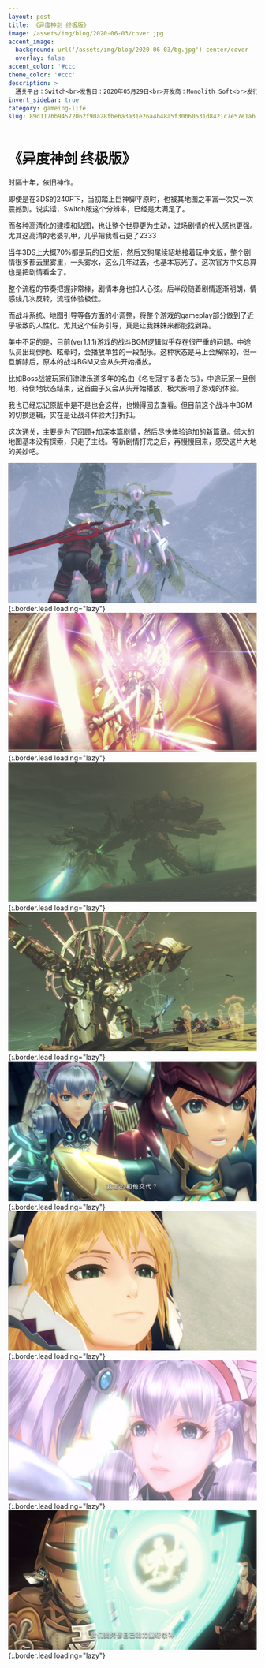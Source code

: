 ```yaml
---
layout: post
title: 《异度神剑 终极版》
image: /assets/img/blog/2020-06-03/cover.jpg
accent_image: 
  background: url('/assets/img/blog/2020-06-03/bg.jpg') center/cover
  overlay: false
accent_color: '#ccc'
theme_color: '#ccc'
description: >
  通关平台：Switch<br>发售日：2020年05月29日<br>开发商：Monolith Soft<br>发行商：Nintendo<br>个人评分：93
invert_sidebar: true
category: gameing-life
slug: 89d117bb94572062f90a28fbeba3a31e26a4b48a5f30b60531d8421c7e57e1ab
---
```


# 《异度神剑 终极版》

时隔十年，依旧神作。

即使是在3DS的240P下，当初踏上巨神脚平原时，也被其地图之丰富一次又一次震撼到。说实话，Switch版这个分辨率，已经是太满足了。

而各种高清化的建模和贴图，也让整个世界更为生动，过场剧情的代入感也更强。尤其这高清的老婆机甲，几乎把我看石更了2333

当年3DS上大概70%都是玩的日文版，然后又狗尾续貂地接着玩中文版，整个剧情很多都云里雾里，一头雾水，这么几年过去，也基本忘光了。这次官方中文总算也是把剧情看全了。

整个流程的节奏把握非常棒，剧情本身也扣人心弦。后半段随着剧情逐渐明朗，情感线几次反转，流程体验极佳。

而战斗系统、地图引导等各方面的小调整，将整个游戏的gameplay部分做到了近乎极致的人性化。尤其这个任务引导，真是让我妹妹来都能找到路。

美中不足的是，目前(ver1.1.1)游戏的战斗BGM逻辑似乎存在很严重的问题。中途队员出现倒地、眩晕时，会播放单独的一段配乐。这种状态是马上会解除的，但一旦解除后，原本的战斗BGM又会从头开始播放。

比如Boss战被玩家们津津乐道多年的名曲《名を冠する者たち》，中途玩家一旦倒地，待倒地状态结束，这首曲子又会从头开始播放，极大影响了游戏的体验。

我也已经忘记原版中是不是也会这样，也懒得回去查看。但目前这个战斗中BGM的切换逻辑，实在是让战斗体验大打折扣。

这次通关，主要是为了回顾+加深本篇剧情，然后尽快体验追加的新篇章。偌大的地图基本没有探索，只走了主线。等新剧情打完之后，再慢慢回来，感受这片大地的美妙吧。

![](/assets/img/blog/2020-06-03/1.jpg){:.border.lead loading="lazy"}
![](/assets/img/blog/2020-06-03/2.jpg){:.border.lead loading="lazy"}
![](/assets/img/blog/2020-06-03/3.jpg){:.border.lead loading="lazy"}
![](/assets/img/blog/2020-06-03/4.jpg){:.border.lead loading="lazy"}
![](/assets/img/blog/2020-06-03/5.jpg){:.border.lead loading="lazy"}
![](/assets/img/blog/2020-06-03/6.jpg){:.border.lead loading="lazy"}
![](/assets/img/blog/2020-06-03/7.jpg){:.border.lead loading="lazy"}
![](/assets/img/blog/2020-06-03/8.jpg){:.border.lead loading="lazy"}
